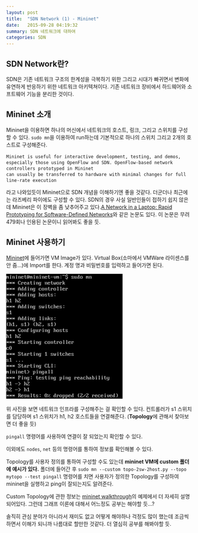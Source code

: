 ```yaml
---
layout: post
title:  "SDN Network (1) - Mininet"
date:   2015-09-28 04:19:32
summary: SDN 네트워크에 대하여
categories: SDN
---
```


## SDN Network란?

SDN은 기존 네트워크 구조의 한계성을 극복하기 위한 그리고 시대가 빠귀면서 변화에 유연하게 반응하기 위한 네트워크 아키텍쳐이다. 기존 네트워크 장비에서 하드웨어와 소프트웨어 기능을 분리한 것이다.

## Mininet 소개

Mininet을 이용하면 하나의 머신에서 네트워크의 호스트, 링크, 그리고 스위치를 구성할 수 있다. `sudo mn`을 이용하여 run하는데 기본적으로 하나의 스위치 그리고 2개의 호스트로 구성해준다.

	Mininet is useful for interactive development, testing, and demos,
	especially those using OpenFlow and SDN. OpenFlow-based network controllers prototyped in Mininet 
	can usually be transferred to hardware with minimal changes for full line-rate execution
	
라고 나와있듯이 Mininet으로 SDN 개념을 이해하기엔 좋을 것같다. 더군더나 최근에는 라즈베리 파이에도 구성할 수 있다. SDN의 경우 사실 일반인들이 접하기 쉽지 않은데 Mininet은 이 장벽을 좀 낮추어주고 있다.[A Network in a Laptop: Rapid Prototyping for
Software-Defined Networks](http://yuba.stanford.edu/~nickm/papers/a19-lantz.pdf)와 같은 논문도 있다. 이 논문은 무려 479회나 인용된 논문이니 읽어봐도 좋을 듯.

## Mininet 사용하기

[Mininet](http://mininet.org/download/)에 들어가면 VM Image가 있다. Virtual Box(소마에서 VMWare 라이센스를 안 줌...)에 Import를 한다. 계정 명과 비밀번호를 입력하고 들어가면 된다.

![](https://raw.githubusercontent.com/DainelPark/dainelpark.github.io/master/images/mininet_loaded.png)

위 사진을 보면 네트워크 인프라를 구성해주는 걸 확인할 수 있다. 컨트롤러가 s1 스위치를 담당하며 s1 스위치가 h1, h2 호스트들을 연결해준다. (**Topology**에 관해서 찾아보면 더 좋을 듯)

`pingall` 명령어를 사용하여 연결이 잘 되었는지 확인할 수 있다.

이외에도 `nodes`, `net` 등의 명령어를 통하여 정보를 확인해볼 수 있다.

Topology를 사용자 정의를 통하여 구성할 수도 있는데 
**mininet VM에 custom 폴더에 예시가 있다.**
폴더에 들어간 후 `sudo mn --custom topo-2sw-2host.py --topo mytopo --test pingall` 명령어를 치면 사용자가 정의한 Topology를 구성하여 mininet을 실행하고 ping이 잘되는지도 알려준다.

Custom Topology에 관한 정보는 [mininet walkthrough](http://mininet.org/walkthrough/)의 예제에서 더 자세히 설명되어있다. 그런데 그래프 이론에 대해서 어느정도 공부는 해야할 듯...?

솔직히 관심 분야가 아니라서 재미도 없고 어떻게 해야하나 걱정도 많이 했는데 조금씩 하면서 이해가 되니까 나름대로 할만한 것같다. 더 열심히 공부를 해봐야할 듯.
